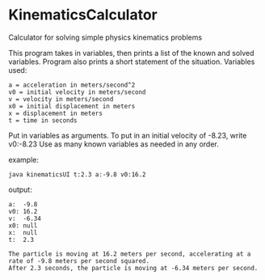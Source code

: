 # KinematicsCalculator
Calculator for solving simple physics kinematics problems

This program takes in variables, then prints a list of the known and solved variables.
Program also prints a short statement of the situation.
Variables used:

	a = acceleration in meters/second^2
	v0 = initial velocity in meters/second
	v = velocity in meters/second
	x0 = initial displacement in meters
	x = displacement in meters
	t = time in seconds

Put in variables as arguments. To put in an initial velocity of -8.23, write v0:-8.23
Use as many known variables as needed in any order.

example:

	java kinematicsUI t:2.3 a:-9.8 v0:16.2
output:

	a:	-9.8
	v0:	16.2
	v:	-6.34
	x0:	null
	x:	null
	t:	2.3
	
	The particle is moving at 16.2 meters per second, accelerating at a rate of -9.8 meters per second squared.
	After 2.3 seconds, the particle is moving at -6.34 meters per second.
